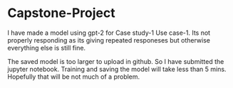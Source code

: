 # Capstone-Project
I have made a model using gpt-2 for Case study-1 Use case-1. Its not properly responding as its giving repeated responeses but otherwise everything else is still fine.

The saved model is too larger to upload in github. So I have submitted the jupyter notebook. Training and saving the model will take less than 5 mins. Hopefully that will be not much of a problem.
